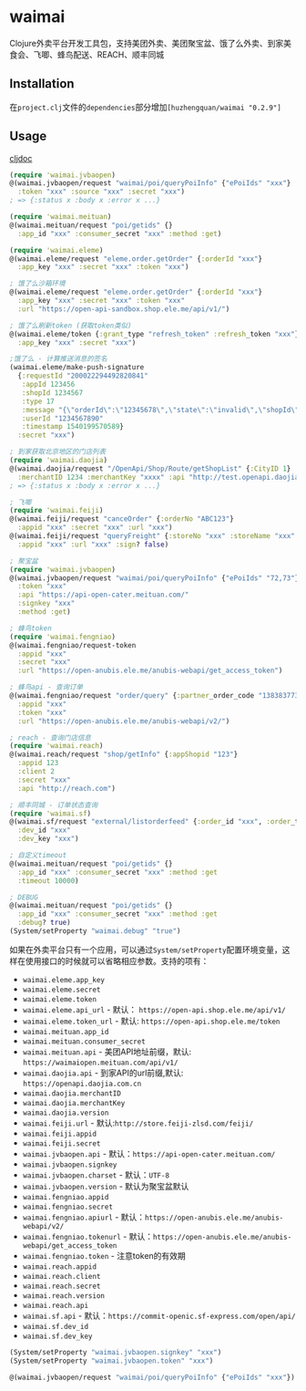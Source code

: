 # waimai

Clojure外卖平台开发工具包，支持美团外卖、美团聚宝盆、饿了么外卖、到家美食会、飞唧、蜂鸟配送、REACH、顺丰同城

## Installation

在`project.clj`文件的`dependencies`部分增加`[huzhengquan/waimai "0.2.9"]`

## Usage

[cljdoc](https://cljdoc.org/d/huzhengquan/waimai)

```clojure
(require 'waimai.jvbaopen)
@(waimai.jvbaopen/request "waimai/poi/queryPoiInfo" {"ePoiIds" "xxx"}
  :token "xxx" :source "xxx" :secret "xxx")
; => {:status x :body x :error x ...}

(require 'waimai.meituan)
@(waimai.meituan/request "poi/getids" {}
  :app_id "xxx" :consumer_secret "xxx" :method :get)

(require 'waimai.eleme)
@(waimai.eleme/request "eleme.order.getOrder" {:orderId "xxx"}
  :app_key "xxx" :secret "xxx" :token "xxx")

; 饿了么沙箱环境
@(waimai.eleme/request "eleme.order.getOrder" {:orderId "xxx"}
  :app_key "xxx" :secret "xxx" :token "xxx"
  :url "https://open-api-sandbox.shop.ele.me/api/v1/")

; 饿了么刷新token (获取token类似)
@(waimai.eleme/token {:grant_type "refresh_token" :refresh_token "xxx"}
  :app_key "xxx" :secret "xxx")

;饿了么 - 计算推送消息的签名
(waimai.eleme/make-push-signature
  {:requestId "200022294492820841"
   :appId 123456
   :shopId 1234567
   :type 17
   :message "{\"orderId\":\"12345678\",\"state\":\"invalid\",\"shopId\":1234567,\"updateTime\":1540199570,\"role\":1}"
   :userId "1234567890"
   :timestamp 1540199570589}
  :secret "xxx")

; 到家获取北京地区的门店列表
(require 'waimai.daojia)
@(waimai.daojia/request "/OpenApi/Shop/Route/getShopList" {:CityID 1}
  :merchantID 1234 :merchantKey "xxxx" :api "http://test.openapi.daojia.com.cn")
; => {:status x :body x :error x ...}

; 飞唧
(require 'waimai.feiji)
@(waimai.feiji/request "canceOrder" {:orderNo "ABC123"}
  :appid "xxx" :secret "xxx" :url "xxx")
@(waimai.feiji/request "queryFreight" {:storeNo "xxx" :storeName "xxx" :senderLng "xxx" ...}
  :appid "xxx" :url "xxx" :sign? false)

; 聚宝盆
(require 'waimai.jvbaopen)
@(waimai.jvbaopen/request "waimai/poi/queryPoiInfo" {"ePoiIds" "72,73"}
  :token "xxx"
  :api "https://api-open-cater.meituan.com/"
  :signkey "xxx"
  :method :get)

; 蜂鸟token
(require 'waimai.fengniao)
@(waimai.fengniao/request-token 
  :appid "xxx"
  :secret "xxx"
  :url "https://open-anubis.ele.me/anubis-webapi/get_access_token")

; 蜂鸟api - 查询订单
@(waimai.fengniao/request "order/query" {:partner_order_code "1383837732"}
  :appid "xxx"
  :token "xxx"
  :url "https://open-anubis.ele.me/anubis-webapi/v2/")

; reach - 查询门店信息
(require 'waimai.reach)
@(waimai.reach/request "shop/getInfo" {:appShopid "123"}
  :appid 123
  :client 2
  :secret "xxx"
  :api "http://reach.com")

; 顺丰同城 - 订单状态查询
(require 'waimai.sf)
@(waimai.sf/request "external/listorderfeed" {:order_id "xxx", :order_type 2}
  :dev_id "xxx"
  :dev_key "xxx")

; 自定义timeout
@(waimai.meituan/request "poi/getids" {}
  :app_id "xxx" :consumer_secret "xxx" :method :get
  :timeout 10000)

; DEBUG
@(waimai.meituan/request "poi/getids" {}
  :app_id "xxx" :consumer_secret "xxx" :method :get
  :debug? true)
(System/setProperty "waimai.debug" "true")

```

如果在外卖平台只有一个应用，可以通过`System/setProperty`配置环境变量，这样在使用接口的时候就可以省略相应参数。支持的项有：

* `waimai.eleme.app_key`
* `waimai.eleme.secret`
* `waimai.eleme.token`
* `waimai.eleme.api_url` - 默认： `https://open-api.shop.ele.me/api/v1/`
* `waimai.eleme.token_url` - 默认: `https://open-api.shop.ele.me/token`
* `waimai.meituan.app_id`
* `waimai.meituan.consumer_secret`
* `waimai.meituan.api` - 美团API地址前缀，默认: `https://waimaiopen.meituan.com/api/v1/`
* `waimai.daojia.api` - 到家API的url前缀,默认: `https://openapi.daojia.com.cn`
* `waimai.daojia.merchantID`
* `waimai.daojia.merchantKey`
* `waimai.daojia.version`
* `waimai.feiji.url` - 默认:`http://store.feiji-zlsd.com/feiji/`
* `waimai.feiji.appid`
* `waimai.feiji.secret`
* `waimai.jvbaopen.api` - 默认：`https://api-open-cater.meituan.com/`
* `waimai.jvbaopen.signkey`
* `waimai.jvbaopen.charset` - 默认：`UTF-8`
* `waimai.jvbaopen.version` - 默认为聚宝盆默认
* `waimai.fengniao.appid`
* `waimai.fengniao.secret`
* `waimai.fengniao.apiurl` - 默认：`https://open-anubis.ele.me/anubis-webapi/v2/`
* `waimai.fengniao.tokenurl` - 默认：`https://open-anubis.ele.me/anubis-webapi/get_access_token`
* `waimai.fengniao.token` - 注意token的有效期
* `waimai.reach.appid`
* `waimai.reach.client`
* `waimai.reach.secret`
* `waimai.reach.version`
* `waimai.reach.api`
* `waimai.sf.api` - 默认：`https://commit-openic.sf-express.com/open/api/`
* `waimai.sf.dev_id`
* `waimai.sf.dev_key`

```clojure
(System/setProperty "waimai.jvbaopen.signkey" "xxx")
(System/setProperty "waimai.jvbaopen.token" "xxx")

@(waimai.jvbaopen/request "waimai/poi/queryPoiInfo" {"ePoiIds" "xxx"})
```


